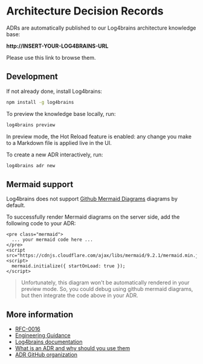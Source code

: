 # Architecture Decision Records

ADRs are automatically published to our Log4brains architecture knowledge base:

**http://INSERT-YOUR-LOG4BRAINS-URL**

Please use this link to browse them.

## Development

If not already done, install Log4brains:

```bash
npm install -g log4brains
```

To preview the knowledge base locally, run:

```bash
log4brains preview
```

In preview mode, the Hot Reload feature is enabled: any change you make to a Markdown file is applied live in the UI.

To create a new ADR interactively, run:

```bash
log4brains adr new
```

## Mermaid support

Log4brains does not support [Github Mermaid Diagrams](https://docs.github.com/en/get-started/writing-on-github/working-with-advanced-formatting/creating-diagrams) diagrams by default.

To successfully render Mermaid diagrams on the server side, add the following code to your ADR:
```
<pre class="mermaid">
  ... your mermaid code here ...
</pre>
<script src="https://cdnjs.cloudflare.com/ajax/libs/mermaid/9.2.1/mermaid.min.js"/>
<script>
  mermaid.initialize({ startOnLoad: true });
</script>
```

> Unfortunately, this diagram won't be automatically rendered in your preview mode.
> So, you could debug using github mermaid diagrams, but then integrate the code above in your ADR.

## More information

- [RFC-0016](https://input-output.atlassian.net/wiki/spaces/ATB/pages/3580559403/RFC+0016+-+Use+Architectural+Design+Records)
- [Engineering Guidance](https://input-output.atlassian.net/wiki/spaces/AV2/pages/3599237263/Architectural+Decision+Records+ADRs)
- [Log4brains documentation](https://github.com/thomvaill/log4brains/tree/master#readme)
- [What is an ADR and why should you use them](https://github.com/thomvaill/log4brains/tree/master#-what-is-an-adr-and-why-should-you-use-them)
- [ADR GitHub organization](https://adr.github.io/)
